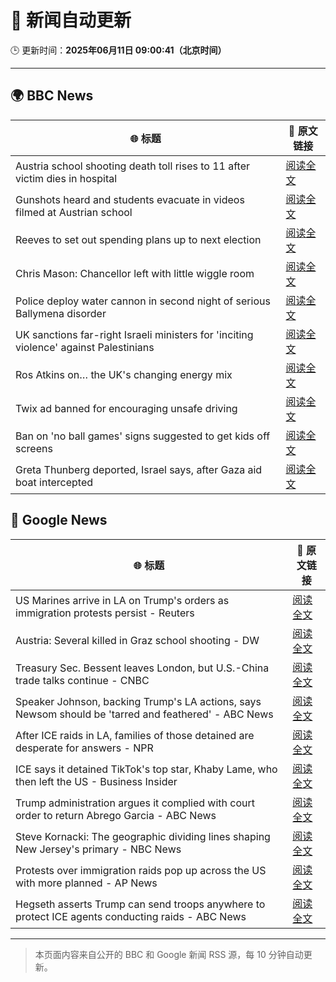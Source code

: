 # 🧠 新闻自动更新

🕒 更新时间：**2025年06月11日 09:00:41（北京时间）**

---

## 🌍 BBC News

| 🌐 标题 | 🔗 原文链接 |
|--------|-------------|
| Austria school shooting death toll rises to 11 after victim dies in hospital | [阅读全文](https://www.bbc.com/news/articles/ced27g4e6xwo) |
| Gunshots heard and students evacuate in videos filmed at Austrian school | [阅读全文](https://www.bbc.com/news/videos/c9q0rewrv4ro) |
| Reeves to set out spending plans up to next election | [阅读全文](https://www.bbc.com/news/articles/cpvke7yzeyeo) |
| Chris Mason: Chancellor left with little wiggle room | [阅读全文](https://www.bbc.com/news/articles/c9q0rd1x5l5o) |
| Police deploy water cannon in second night of serious Ballymena disorder | [阅读全文](https://www.bbc.com/news/articles/c0k3le25r8ro) |
| UK sanctions far-right Israeli ministers for 'inciting violence' against Palestinians | [阅读全文](https://www.bbc.com/news/articles/c8xgk1ek19lo) |
| Ros Atkins on… the UK's changing energy mix | [阅读全文](https://www.bbc.com/news/videos/c5yxd7ry2n7o) |
| Twix ad banned for encouraging unsafe driving | [阅读全文](https://www.bbc.com/news/articles/c5y5ez8189lo) |
| Ban on 'no ball games' signs suggested to get kids off screens | [阅读全文](https://www.bbc.com/news/articles/c39xegx41xko) |
| Greta Thunberg deported, Israel says, after Gaza aid boat intercepted | [阅读全文](https://www.bbc.com/news/articles/c5y264x3nnno) |

## 📰 Google News

| 🌐 标题 | 🔗 原文链接 |
|--------|-------------|
| US Marines arrive in LA on Trump's orders as immigration protests persist - Reuters | [阅读全文](https://news.google.com/rss/articles/CBMirwFBVV95cUxObXRCVlZXemc2aEp5T1gwNG1lbFk0bkpDWnFpYVdoUjFCNktHUmRsZGxGTDdGTGNDY2RwdjRuRFhHbnd0Uk12SDZ3NmVFdHQ1TEhaMkNpM0YwT2pheU1oZTU5LV9QR3NWQWUxdnA2UHRRSWxOaVU5MXZhZ0JtUXJtY01VNGxUYXlTazZxLVFTZ3dfQkswcnFDVnljTHFEWjR2aDhFZW9MdUJmNkc2LURR?oc=5) |
| Austria: Several killed in Graz school shooting - DW | [阅读全文](https://news.google.com/rss/articles/CBMihgFBVV95cUxQQkxkdVpyNGhmcnRaV2ktYmtZRlpOc0lZajIzRjdQSjExQXM4dUNXTTgyVlVYWTV1VXg0SnliYy1icFFaRVBDQl91QjJyS0x6ZElOYlVWOGRuTjJ2cmJ4bWd4TzNqVkVBNTdoM2ZjODd4bmtWU3BscnVsaFI2YkhsanNOaWFCUdIBhgFBVV95cUxQb21KeGV0VDcxTHZvOFdrXzVwelpuS1VHbUhNWXBwWXpDM21UdzNqdm5OSXFiM1hMXzJlbnI5dE1ibS14OGltQzl2NTBqNzJwdXpTSzd1R0NRVm11RnZBSUt5ZUFuYklWZDVnX2YweVE5RUhXU2E4MXVoazRlVnhnSDZubHFsUQ?oc=5) |
| Treasury Sec. Bessent leaves London, but U.S.-China trade talks continue - CNBC | [阅读全文](https://news.google.com/rss/articles/CBMidEFVX3lxTE1CcUp0X1Y0eXZaeUJrT1RQbERrOTFsd2NrQ0FjTnBCUmdMT1BENHVrT0ZQdnZCcjJiV0R1Zm1yQVA0VEVyank4VGZGWVRGbFJaU1dqMnRTN2czcFNXc01SNVdueUlaMlpIU2RwaGxmTFZnWDJM0gF6QVVfeXFMTnBMZWpPdTlzbVBKUFZWVUtLaE9ORGEzU2lLbWNUYlFsVG9lMXZxZnluenZ5a3hjS0c3Tjg4MXg2NU42Z0Yydm1JbFpDcC1JWFY0eXVBdlpMYUd5RVZ3VzdKMUpwWUpDLVZ1dkkwNXZER29mVkVwLU45MlE?oc=5) |
| Speaker Johnson, backing Trump's LA actions, says Newsom should be 'tarred and feathered' - ABC News | [阅读全文](https://news.google.com/rss/articles/CBMiqgFBVV95cUxQMjBSMDRvRHBQV1hCSUNtV201QnhMZjRKWnlEVG9rYTV2X3poRXkxY1FGS2dPMlRaUG5vQnNKSFpiNElaNnFzaWZlWXdtOGZqSzNobUw5TEtLYzNQSFltSGdYT1ZXcV9ycmQ1bXNxdVF5aWt4eEdmUENERlpmUkFnLVg0VUtEWEZQd0xGaE4tQ0JrcUFNbmQ0TElZcU5mWXd4NjhaajVfMEZRd9IBrwFBVV95cUxONWxkMElkeUFwX2RvTDFpT1pGR1pid1ZGdlU4aDlxWjBQNmNkZkNLS0pQdXk4YWg5RUh5RjVOemxlcXBndUg5WEcwYVJVNnJiY1VZOEZqSnRvaXE2NVJDZzJSaUEzeXlBaE1NdTBJS0k4MXFmT050NVVWRW1wd0F2VmpfYXJkRkk4R3QzZlhXb0JpMGU1OGE4RV9EQ2N6X090VmMyYkpFdUpLQVo0dDY4?oc=5) |
| After ICE raids in LA, families of those detained are desperate for answers - NPR | [阅读全文](https://news.google.com/rss/articles/CBMijwFBVV95cUxPYnpLRmN3M04xM0h1LWNfVUNoWWlYdHhkM2NOaXFWenhpRE9rUnRNcXRlMUF4TGo4VkNfRXpjb254TXRSdEN2X2dabDdneDFqcXRhWkw4WDBlVk5xY2puRzllYUgwRWhSX1lnRkNHc3F5eVFIa3RFaWl3a2RURU8tUE9KM1Q2aUgwMGh6amd6WQ?oc=5) |
| ICE says it detained TikTok's top star, Khaby Lame, who then left the US - Business Insider | [阅读全文](https://news.google.com/rss/articles/CBMihgFBVV95cUxQaEQyaENpWUVza2R4RkJEdVhiTjBMMVliLVZ3RHdBTjk2ZnJGOXZ6RkJJNC1aOHZCSEphdmtheVRSSkRBNkpla3VLTXp0SlNMbEFDZDd1ZmNzSGFQSGVkLUhMUkdLMFFPTXdjU3FRX1owN2p0dktTbVpKNU5iVGFPUkViek1uQQ?oc=5) |
| Trump administration argues it complied with court order to return Abrego Garcia - ABC News | [阅读全文](https://news.google.com/rss/articles/CBMiqwFBVV95cUxPb0dHN2lTTnNVN2VnNHNqTDlNUU1qc09oU2NnVHNpVEJPZW9qZUVkTnFOSkJGYVo4bHp5a0sxa0g3T0VyWlltTjhUS2hmOVBFN2JBSFJMcHlvamI5eGY4VDVNVTdZSkltcUh1cUxVYlMzc2pWd0hmRlB6cXhNZm1FV0hKZG1kM05rMURFLWNQQXZYRC1MdHg2ekdWc1hrc21Ob3ZwS2hESW83Yk3SAbABQVVfeXFMTzFpTnlrcklDbTRZYm9MMVFpLV9iUEkwSE10ZjZLdTk1dkNFZFVUNlVCbGtNeHhPUXpYWFpSc1o0a0RIWWJxY1JOSmNFZVVMM0lYWXhIZlo2bDQxQW5WVVNOXzdNeTRneC10OEwzZ2tOWTAyU1pqSE9ONmFzNllmMlEyampsRmg4UTRweldGeUozTmNHYTdWSVIta18zQ1dyQkhkdVNJUjZYTTdfd1N1TXo?oc=5) |
| Steve Kornacki: The geographic dividing lines shaping New Jersey's primary - NBC News | [阅读全文](https://news.google.com/rss/articles/CBMivwFBVV95cUxQc2pnY3ZqZ3BPaTg1M1cyME1mQndzTk1oVERocllwbjRXTzlwMEZlRkk4Y2NkZ1J4YmNKWnRITkJ5aGtSMEh6VmFIaUp2TkQ2c1VOYWZoWTJzSTYwV1V2RmplSU1LVWh5TnE4SU5meHpRVjlLbVd0aW9RMExHMXdWbGdVcUh5bUJRYU9ORmI2aDc1U3pCdjVpVWJhNkdUSHVnNmhRTjFlWmtPaTdJZXd2c3AtRktFSXg2V2FFUnBKRdIBVkFVX3lxTE1jTGNMXzRacU1UYmNEanpHaEhWU2FIX0FTMTRLNHNMbzBDcVBwOFFhZFV5WGJRYndnX2ZGaUZtVXVyQUJHeThZR3kwYkdHWC1KdTVKTlF3?oc=5) |
| Protests over immigration raids pop up across the US with more planned - AP News | [阅读全文](https://news.google.com/rss/articles/CBMimwFBVV95cUxQd25Sd1UyNVgzOUQyS3MxZnNva0dhcmZjbUhJTGhUSjRITDRfVFJldGFOQkhBcXdvZXVodWlmOEpKLWF6NmhDQ1N1cnhUZGNRVk9wV2dzbDBEWVltVE9PR29LQXgyX2hWUlBjczlsWlhtSnhWeURrTlZwZkRVMnNUbWNrNU1vNjQ0cVlnOTIzNm1mSGFnejZMUWx1cw?oc=5) |
| Hegseth asserts Trump can send troops anywhere to protect ICE agents conducting raids - ABC News | [阅读全文](https://news.google.com/rss/articles/CBMipAFBVV95cUxNbzRQR01zeHYwRnBNdVFmZ0hVRnRHMksxWjc4NlB0Q1RIeVhNRnlSdHRRQ1dWZHJYa0lxQjhwWE1hWXhwMmlXLUstQ1pPXzIzeW5aYjlGRl9YY2ZkQVZRdzRkTkJ6al90bEFReml3QUZSNXA4MVN6QWNrVHlIU2I3X05YWHJHSUtPV1YyOGRGbFV3Y0xTNkJwODNzcU1Xd0pwY0RMbNIBqgFBVV95cUxOa3phS0hFMERGcWp4NFp6Q19DbWhyTm1tVm1ONTNKYmx4RmhmTnJlb3o5RExPV3JQcmVKeE1sYWZqWnpFcHozR09leER0TnJlb0NRRHdYLWJ0RE9uNFJqZlp3Rll5SmwxQkxsUkZIQi1LdUVxLW9mbk1JanVDQ3NNNExMdVBYQl9lUloySV8xWENxVXFacGFWcjlQeUI2dE0zTGdfN0lFSDY2dw?oc=5) |

---
> 本页面内容来自公开的 BBC 和 Google 新闻 RSS 源，每 10 分钟自动更新。